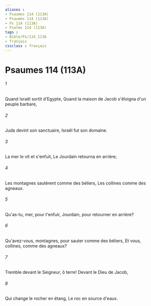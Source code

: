 ```yaml
---
aliases : 
- Psaumes 114 (113A)
- Psaumes 114 (113A)
- Ps 114 (113A)
- Psalms 114 (113A)
tags : 
- Bible/Ps/114_113A
- français
cssclass : français
---
```


# Psaumes 114 (113A)

###### 1
Quand Israël sortit d'Egypte, Quand la maison de Jacob s'éloigna d'un peuple barbare,
###### 2
Juda devint son sanctuaire, Israël fut son domaine.
###### 3
La mer le vit et s'enfuit, Le Jourdain retourna en arrière;
###### 4
Les montagnes sautèrent comme des béliers, Les collines comme des agneaux.
###### 5
Qu'as-tu, mer, pour t'enfuir, Jourdain, pour retourner en arrière?
###### 6
Qu'avez-vous, montagnes, pour sauter comme des béliers, Et vous, collines, comme des agneaux?
###### 7
Tremble devant le Seigneur, ô terre! Devant le Dieu de Jacob,
###### 8
Qui change le rocher en étang, Le roc en source d'eaux.
